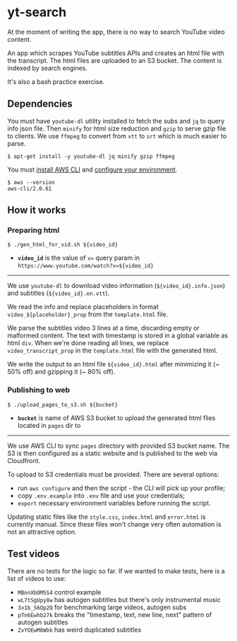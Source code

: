 # yt-search

At the moment of writing the app, there is no way to search YouTube video content.

An app which scrapes YouTube subtitles APIs and creates an html file with the transcript. The html files are uploaded to an S3 bucket. The content is indexed by search engines.

It's also a bash practice exercise.

## Dependencies
You must have `youtube-dl` utility installed to fetch the subs and `jq` to query info json file. Then `minify` for html size reduction and `gzip` to serve gzip file to clients. We use `ffmpeg` to convert from `vtt` to `srt` which is much easier to parse.

```
$ apt-get install -y youtube-dl jq minify gzip ffmpeg
```

You must [install AWS CLI][aws-cli-install] and [configure your environment](#publishing-to-web).

```
$ aws --version
aws-cli/2.0.61
```

## How it works
### Preparing html
```
$ ./gen_html_for_vid.sh ${video_id}
```
* **`video_id`** is the value of `v=` query param in `https://www.youtube.com/watch?v=${video_id}`

---

We use `youtube-dl` to download video information (`${video_id}.info.json`) and subtitles (`${video_id}.en.vtt`).

We read the info and replace placeholders in format `video_${placeholder}_prop` from the `template.html` file.

We parse the subtitles video 3 lines at a time, discarding empty or malformed content. The text with timestamp is stored in a global variable as html `div`. When we're done reading all lines, we replace `video_transcript_prop` in the `template.html` file with the generated html.

We write the output to an html file `${video_id}.html` after minimizing it (~ 50% off) and gzipping it (~ 80% off).

### Publishing to web
```
$ ./upload_pages_to_s3.sh ${bucket}
```
* **`bucket`** is name of AWS S3 bucket to upload the generated html files located in `pages` dir to

---

We use AWS CLI to sync `pages` directory with provided S3 bucket name. The S3 is then configured as a static website and is published to the web via Cloudfront.

To upload to S3 credentials must be provided. There are several options:
* run `aws configure` and then the script - the CLI will pick up your profile;
* copy `.env.example` into `.env` file and use your credentials;
* `export` necessary environment variables before running the script.

Updating static files like the `style.css`, `index.html` and `error.html` is currently manual. Since these files won't change very often automation is not an attractive option.

## Test videos
There are no tests for the logic so far. If we wanted to make tests, here is a list of videos to use:
* `MBnnXbOM5S4` control example
* `wL7tSgUpy8w` has autogen subtitles but there's only instrumental music
* `3x1b_S6Qp2Q` for benchmarking large videos, autogen subs
* `pTn6Ewhb27k` breaks the "timestamp, text, new line, next" pattern of autogen subtitles
* `ZxYOEwM6Wbk` has weird duplicated subtitles

<!-- Invisible list of references -->
[aws-cli-install]: https://docs.aws.amazon.com/cli/latest/userguide/install-cliv2-linux.html
